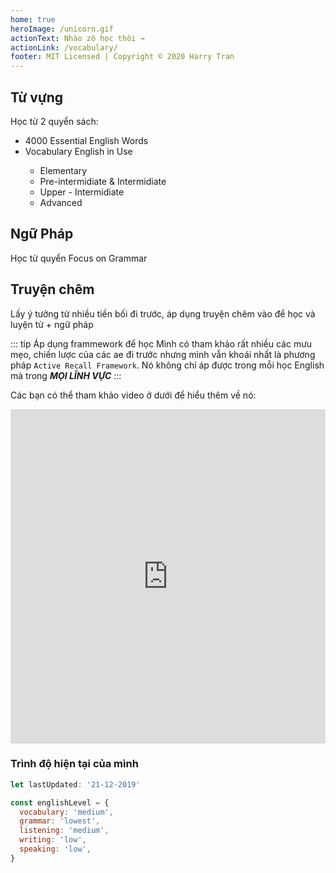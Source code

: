 ```yaml
---
home: true
heroImage: /unicorn.gif
actionText: Nhào zô học thôi →
actionLink: /vocabulary/
footer: MIT Licensed | Copyright © 2020 Harry Tran
---
```


<div class="features">
  <div class="feature">
    <h2>Từ vựng</h2>
    <p>Học từ 2 quyển sách:</p>
    <ul>
      <li class="text-bold">4000 Essential English Words</li>
      <li class="text-bold">Vocabulary English in Use</li>
      <ul>
        <li>Elementary</li>
        <li>Pre-intermidiate & Intermidiate</li>
        <li>Upper  - Intermidiate</li>
        <li>Advanced</li>
      </ul>
    </ul>
  </div>
  <div class="feature">
    <h2>Ngữ Pháp</h2>
    <span>Học từ quyển</span><span class="text-bold"> Focus on Grammar</span>
  </div>
  <div class="feature">
    <h2>Truyện chêm</h2>
    <p>Lấy ý tưởng từ nhiều tiền bối đi trước, áp dụng truyện chêm vào để học và luyện từ + ngữ pháp</p>
  </div>
</div>

::: tip Áp dụng frammework để học
Mình có tham khảo rất nhiều các mưu mẹo, chiến lược của các ae đi trước nhưng mình vẫn khoái nhất
là phương pháp `Active Recall Framework`. Nó không chỉ áp được trong mỗi học English mà trong _**MỌI LĨNH VỰC**_
:::

Các bạn có thể tham khảo video ở dưới để hiểu thêm về nó:

<iframe width="100%" height="535" src="https://www.youtube.com/embed/fDbxPVn02VU" frameborder="0" allow="accelerometer; autoplay; encrypted-media; gyroscope; picture-in-picture" allowfullscreen></iframe>

### Trình độ hiện tại của mình

```js
let lastUpdated: '21-12-2019'

const englishLevel = {
  vocabulary: 'medium',
  grammar: 'lowest',
  listening: 'medium',
  writing: 'low',
  speaking: 'low',
}
```
